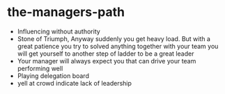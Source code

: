 # the-managers-path

- Influencing without authority
- Stone of Triumph, Anyway suddenly you get heavy load. But with a great patience you try to solved anything together with your team you will get yourself to another step of ladder to be a great leader
- Your manager will always expect you that can drive your team performing well
- Playing delegation board
- yell at crowd indicate lack of leadership
